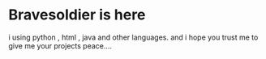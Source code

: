 # Bravesoldier is here
i using python , html , java and other 
languages. and i hope you trust me
to give me your projects 
peace....
